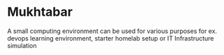 # Mukhtabar
A small computing environment can be used for various purposes for ex. devops learning environment, starter homelab setup or IT Infrastructure simulation 

